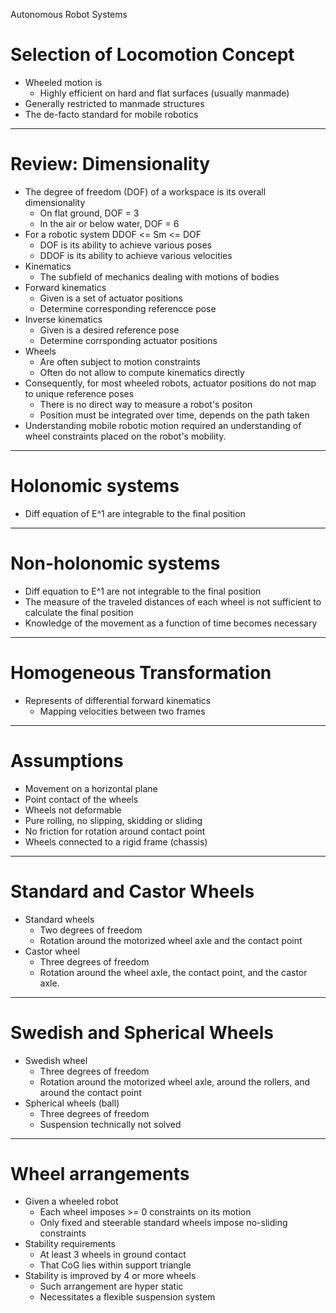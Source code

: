 Autonomous Robot Systems

# Selection of Locomotion Concept

- Wheeled motion is
  - Highly efficient on hard and flat surfaces (usually manmade)
- Generally restricted to manmade structures
- The de-facto standard for mobile robotics

---

# Review: Dimensionality

- The degree of freedom (DOF) of a workspace is its overall dimensionality
  - On flat ground, DOF = 3
  - In the air or below water, DOF = 6
- For a robotic system DDOF <= Sm <= DOF
  - DOF is its ability to achieve various poses
  - DDOF is its ability to achieve various velocities
- Kinematics
  - The subfield of mechanics dealing with motions of bodies
- Forward kinematics
  - Given is a set of actuator positions
  - Determine corresponding referencce pose
- Inverse kinematics
  - Given is a desired reference pose
  - Determine corrsponding actuator positions
- Wheels
  - Are often subject to motion constraints
  - Often do not allow to compute kinematics directly
- Consequently, for most wheeled robots, actuator positions do not map to unique reference poses
  - There is no direct way to measure a robot's positon
  - Position must be integrated over time, depends on the path taken
- Understanding mobile robotic motion required an understanding of wheel constraints placed on the robot's mobility.

---

# Holonomic systems

- Diff equation of E^1 are integrable to the final position

---

# Non-holonomic systems

- Diff equation to E^1 are not integrable to the final position
- The measure of the traveled distances of each wheel is not sufficient to calculate the final position
- Knowledge of the movement as a function of time becomes necessary

---

# Homogeneous Transformation

- Represents of differential forward kinematics
  - Mapping velocities between two frames

---

# Assumptions

- Movement on a horizontal plane
- Point contact of the wheels
- Wheels not deformable
- Pure rolling, no slipping, skidding or sliding
- No friction for rotation around contact point
- Wheels connected to a rigid frame (chassis)

---

# Standard and Castor Wheels

- Standard wheels
  - Two degrees of freedom
  - Rotation around the motorized wheel axle and the contact point
- Castor wheel
  - Three degrees of freedom
  - Rotation around the wheel axle, the contact point, and the castor axle.

---

# Swedish and Spherical Wheels

- Swedish wheel
  - Three degrees of freedom
  - Rotation around the motorized wheel axle, around the rollers, and around the contact point
- Spherical wheels (ball)
  - Three degrees of freedom
  - Suspension technically not solved

---

# Wheel arrangements

- Given a wheeled robot
  - Each wheel imposes >= 0 constraints on its motion
  - Only fixed and steerable standard wheels impose no-sliding constraints
- Stability requirements
  - At least 3 wheels in ground contact
  - That CoG lies within support triangle
- Stability is improved by 4 or more wheels
  - Such arrangement are hyper static
  - Necessitates a flexible suspension system

